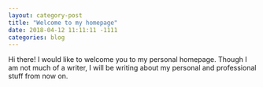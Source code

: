 ```yaml
---
layout: category-post
title: "Welcome to my homepage"
date: 2018-04-12 11:11:11 -1111
categories: blog
---
```

Hi there!
I would like to welcome you to my personal homepage. Though I am not much of a writer, I will be writing about my personal and professional stuff from now on.
